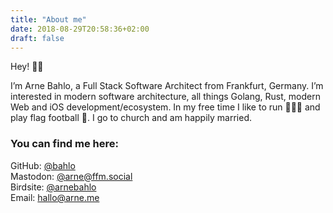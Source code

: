 ```yaml
---
title: "About me"
date: 2018-08-29T20:58:36+02:00
draft: false
---
```


Hey! 👋🏻

I’m Arne Bahlo, a Full Stack Software Architect from Frankfurt, Germany. I’m interested in modern software architecture, all things Golang, Rust, modern Web and iOS development/ecosystem. In my free time I like to run 🏃🏻‍♂️ and play flag football 🏈. I go to church and am happily married.

### You can find me here:

GitHub:   [@bahlo](https://github.com/bahlo)  
Mastodon: [@arne@ffm.social](https://ffm.social/@arne)  
Birdsite: [@arnebahlo](https://twitter.com/arnebahlo)  
Email:    <hallo@arne.me>  
